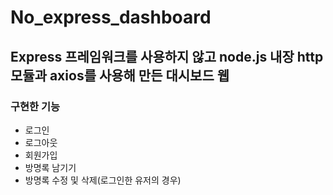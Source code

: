 # No_express_dashboard
## Express 프레임워크를 사용하지 않고 node.js 내장 http 모듈과 axios를 사용해 만든 대시보드 웹

### 구현한 기능
- 로그인
- 로그아웃
- 회원가입
- 방명록 남기기
- 방명록 수정 및 삭제(로그인한 유저의 경우)
